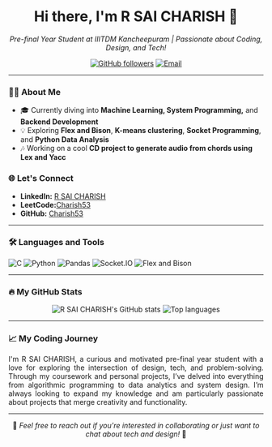 <h1 align="center">Hi there, I'm R SAI CHARISH 👋</h1>

<p align="center">
  <em>Pre-final Year Student at IIITDM Kancheepuram | Passionate about Coding, Design, and Tech!</em>
</p>

<p align="center">
  <a href="https://github.com/Charish53"><img src="https://img.shields.io/github/followers/Charish53?label=Followers&style=social" alt="GitHub followers"></a>
  <a href="mailto:charish230@gmail.com"><img src="https://img.shields.io/badge/-charish230@gmail.com-c14438?style=flat&logo=Gmail&logoColor=white" alt="Email"></a>
</p>

---

### 👩‍💻 About Me
- 🎓 Currently diving into **Machine Learning, System Programming,** and **Backend Development**
- 💡 Exploring **Flex and Bison**, **K-means clustering**, **Socket Programming**, and **Python Data Analysis**
- 🎶 Working on a cool **CD project to generate audio from chords using Lex and Yacc**

### 🌐 Let's Connect
- **LinkedIn:** [R SAI CHARISH](https://linkedin.com/in/reddipalli-sai-charish-408532246/)
- **LeetCode:**[Charish53](https://leetcode.com/u/Charish53/)
- **GitHub:** [Charish53](https://github.com/Charish53)  

---

### 🛠️ Languages and Tools
![C](https://img.shields.io/badge/C-00599C?style=flat&logo=c&logoColor=white)
![Python](https://img.shields.io/badge/Python-3776AB?style=flat&logo=python&logoColor=white)
![Pandas](https://img.shields.io/badge/Pandas-150458?style=flat&logo=pandas&logoColor=white)
![Socket.IO](https://img.shields.io/badge/Socket.io-010101?style=flat&logo=socketdotio&logoColor=white)
![Flex and Bison](https://img.shields.io/badge/Flex--Bison-5c5c5c?style=flat&logo=data:image/svg+xml;base64,...)

---

### 🔥 My GitHub Stats
<p align="center">
  <img src="https://github-readme-stats.vercel.app/api?username=Charish53&show_icons=true&theme=radical" alt="R SAI CHARISH's GitHub stats" />
  <img src="https://github-readme-stats.vercel.app/api/top-langs/?username=Charish53&layout=compact&theme=radical" alt="Top languages" />
</p>

---

### 📈 My Coding Journey
<p align="justify">
  I'm R SAI CHARISH, a curious and motivated pre-final year student with a love for exploring the intersection of design, tech, and problem-solving. Through my coursework and personal projects, I’ve delved into everything from algorithmic programming to data analytics and system design. I’m always looking to expand my knowledge and am particularly passionate about projects that merge creativity and functionality.
</p>

---

<p align="center">
  💬 <i>Feel free to reach out if you're interested in collaborating or just want to chat about tech and design!</i> 💬
</p>
